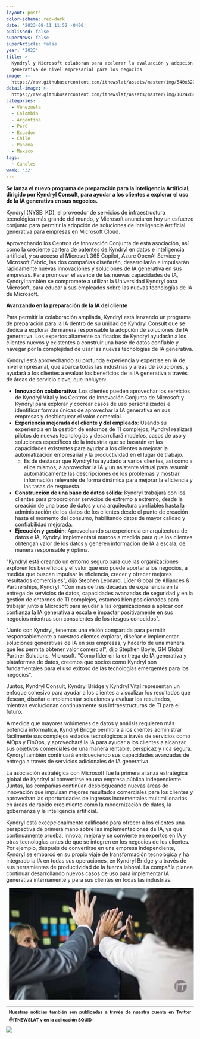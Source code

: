 ```yaml
---
layout: posts
color-schema: red-dark
date: '2023-08-11 11:52 -0400'
published: false
superNews: false
superArticle: false
year: '2023'
title: >-
  Kyndryl y Microsoft colaboran para acelerar la evaluación y adopción de IA
  generativa de nivel empresarial para los negocios
image: >-
  https://raw.githubusercontent.com/itnewslat/assets/master/img/540x320/Apoyo-p.jpg
detail-image: >-
  https://raw.githubusercontent.com/itnewslat/assets/master/img/1024x680/Apoyo-g.jpg
categories:
  - Venezuela
  - Colombia
  - Argentina
  - Perú
  - Ecuador
  - Chile
  - Panama
  - Mexico
tags:
  - Canales
week: '32'
---
```

**Se lanza el nuevo programa de preparación para la Inteligencia Artificial, dirigido por Kyndryl Consult, para ayudar a los clientes a explorar el uso de la IA generativa en sus negocios.**

Kyndryl (NYSE: KD), el proveedor de servicios de infraestructura tecnológica más grande del mundo, y Microsoft anunciaron hoy un esfuerzo conjunto para permitir la adopción de soluciones de Inteligencia Artificial generativa para empresas en Microsoft Cloud. 

Aprovechando los Centros de Innovación Conjunta de esta asociación, así como la creciente cartera de patentes de Kyndryl en datos e inteligencia artificial, y su acceso al Microsoft 365 Copilot, Azure OpenAI Service y Microsoft Fabric, las dos compañías diseñarán, desarrollarán e impulsarán rápidamente nuevas innovaciones y soluciones de IA generativa en sus empresas. Para promover el avance de las nuevas capacidades de IA, Kyndryl también se compromete a utilizar la Universidad Kyndryl para Microsoft, para educar a sus empleados sobre las nuevas tecnologías de IA de Microsoft.

**Avanzando en la preparación de la IA del cliente**

Para permitir la colaboración ampliada, Kyndryl está lanzando un programa de preparación para la IA dentro de su unidad de Kyndryl Consult que se dedica a explorar de manera responsable la adopción de soluciones de IA generativa. Los expertos altamente calificados de Kyndryl ayudarán a los clientes nuevos y existentes a construir una base de datos confiable y navegar por la complejidad de usar las nuevas tecnologías de IA generativa. 

Kyndryl está aprovechando su profunda experiencia y expertise en IA de nivel empresarial, que abarca todas las industrias y áreas de soluciones, y ayudará a los clientes a evaluar los beneficios de la IA generativa a través de áreas de servicio clave, que incluyen:

- **Innovación colaborativa**: Los clientes pueden aprovechar los servicios de Kyndryl Vital y los Centros de Innovación Conjunta de Microsoft y Kyndryl para explorar y cocrear casos de uso personalizados e identificar formas únicas de aprovechar la IA generativa en sus empresas y desbloquear el valor comercial.
- **Experiencia mejorada del cliente y del empleado**: Usando su experiencia en la gestión de entornos de TI complejos, Kyndryl realizará pilotos de nuevas tecnologías y desarrollará modelos, casos de uso y soluciones específicos de la industria que se basarán en las capacidades existentes para ayudar a los clientes a mejorar la automatización empresarial y la productividad en el lugar de trabajo.
  - Es de destacar que Kyndryl ha ayudado a varios clientes, así como a ellos mismos, a aprovechar la IA y un asistente virtual para resumir automáticamente las descripciones de los problemas y mostrar información relevante de forma dinámica para mejorar la eficiencia y las tasas de respuesta. 
- **Construcción de una base de datos sólida**: Kyndryl trabajará con los clientes para proporcionar servicios de extremo a extremo, desde la creación de una base de datos y una arquitectura confiables hasta la administración de los datos de los clientes desde el punto de creación hasta el momento del consumo, habilitando datos de mayor calidad y confiabilidad mejorada. 
- **Ejecución y gestión**: Aprovechando su experiencia en arquitectura de datos e IA, Kyndryl implementará marcos a medida para que los clientes obtengan valor de los datos y generen información de IA a escala, de manera responsable y óptima.

"Kyndryl está creando un entorno seguro para que las organizaciones exploren los beneficios y el valor que eso puede aportar a los negocios, a medida que buscan impulsar la eficiencia, crecer y ofrecer mejores resultados comerciales", dijo Stephen Leonard, Líder Global de Alliances & Partnerships, Kyndryl. "Con más de tres décadas de experiencia en la entrega de servicios de datos, capacidades avanzadas de seguridad y en la gestión de entornos de TI complejos, estamos bien posicionados para trabajar junto a Microsoft para ayudar a las organizaciones a aplicar con confianza la IA generativa a escala e impactar positivamente en sus negocios mientras son conscientes de los riesgos conocidos".

"Junto con Kyndryl, tenemos una visión compartida para permitir responsablemente a nuestros clientes explorar, diseñar e implementar soluciones generativas de IA en sus empresas, y hacerlo de una manera que les permita obtener valor comercial", dijo Stephen Boyle, GM Global Partner Solutions, Microsoft. "Como líder en la entrega de IA generativa y plataformas de datos, creemos que socios como Kyndryl son fundamentales para el uso exitoso de las tecnologías emergentes para los negocios".

Juntos, Kyndryl Consult, Kyndryl Bridge y Kyndryl Vital representan un enfoque cohesivo para ayudar a los clientes a visualizar los resultados que desean, diseñar e implementar soluciones y evaluar los resultados, mientras evolucionan continuamente sus infraestructuras de TI para el futuro.

A medida que mayores volúmenes de datos y análisis requieren más potencia informática, Kyndryl Bridge permitirá a los clientes administrar fácilmente sus complejos estados tecnológicos a través de servicios como AIOps y FinOps, y aprovechará la IA para ayudar a los clientes a alcanzar sus objetivos comerciales de una manera rentable, perspicaz y rica segura. Kyndryl también continuará enriqueciendo sus capacidades avanzadas de entrega a través de servicios adicionales de IA generativa. 

La asociación estratégica con Microsoft fue la primera alianza estratégica global de Kyndryl al convertirse en una empresa pública independiente. Juntas, las compañías continúan desbloqueando nuevas áreas de innovación que impulsan mejores resultados comerciales para los clientes y aprovechan las oportunidades de ingresos incrementales multimillonarios en áreas de rápido crecimiento como la modernización de datos, la gobernanza y la inteligencia artificial.

Kyndryl está excepcionalmente calificado para ofrecer a los clientes una perspectiva de primera mano sobre las implementaciones de IA, ya que continuamente prueba, innova, mejora y se convierte en expertos en IA y otras tecnologías antes de que se integren en los negocios de los clientes. Por ejemplo, después de convertirse en una empresa independiente, Kyndryl se embarcó en su propio viaje de transformación tecnológica y ha integrado la IA en todas sus operaciones, en Kyndryl Bridge y a través de sus herramientas de productividad de la fuerza laboral. La compañía planea continuar desarrollando nuevos casos de uso para implementar IA generativa internamente y para sus clientes en todas las industrias. 

![](https://raw.githubusercontent.com/itnewslat/assets/master/img/540x320/Apoyo-p.jpg)

<table style="height: 42px;" width="569">
<tbody>
<tr>
<td style="text-align: justify;"><sub><strong>Nuestras noticias también son publicadas a través de nuestra cuenta en Twitter <a href="https://twitter.com/itnewslat?lang=es">@ITNEWSLAT</a> y en la aplicación <a href="https://squidapp.co/en/">SQUID</a></strong></sub></td>
</tr>
</tbody>
</table>

<img src="https://tracker.metricool.com/c3po.jpg?hash=56f88a41e39ab42c063cc51676587a04"/>